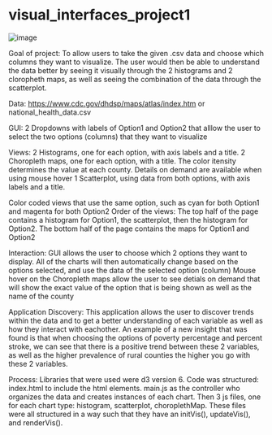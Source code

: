 # visual_interfaces_project1
![image](https://github.com/tedcordonnier/visual_interfaces_project1/assets/83316488/c146d01b-de91-4f13-b89e-35e876d3b790)

Goal of project: To allow users to take the given .csv data and choose which columns they want to visualize. The user would then be able to understand the data better by seeing it visually through the 2 histograms and 2 cloropheth maps, as well as seeing the combination of the data through the scatterplot.

Data: 
https://www.cdc.gov/dhdsp/maps/atlas/index.htm or national_health_data.csv

GUI: 
2 Dropdowns with labels of Option1 and Option2 that alllow the user to select the two options (columns) that they want to visualize

Views: 
2 Histograms, one for each option, with axis labels and a title.
2 Choropleth maps, one for each option, with a title. The color itensity determines the value at each county. Details on demand are available when using mouse hover
1 Scatterplot, using data from both options, with axis labels and a title.

Color coded views that use the same option, such as cyan for both Option1 and magenta for both Option2
Order of the views: The top half of the page contains a histogram for Option1, the scatterplot, then the histogram for Option2. The bottom half of the page contains the maps for Option1 and Option2

Interaction: 
GUI allows the user to choose which 2 options they want to display. All of the charts will then automatically change based on the options selected, and use the data of the selected option (column)
Mouse hover on the Choropleth maps allow the user to see detials on demand that will show the exact value of the option that is being shown as well as the name of the county

Application Discovery: 
This application allows the user to discover trends within the data and to get a better understanding of each variable as well as how they interact with eachother.
An example of a new insight that was found is that when choosing the options of poverty percentage and percent stroke, we can see that there is a positive trend between these 2 variables, as well as the higher prevalence of rural counties the higher you go with these 2 variables. 

Process:
Libraries that were used were d3 version 6. Code was structured: index.html to include the html elements. main.js as the controller who organizes the data and creates instances of each chart. Then 3 js files, one for each chart type: histogram, scatterplot, choroplethMap. These files were all structured in a way such that they have an initVis(), updateVis(), and renderVis().

